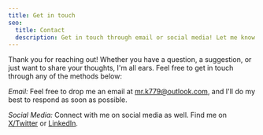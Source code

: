 ```yaml
---
title: Get in touch
seo:
  title: Contact
  description: Get in touch through email or social media! Let me know how I can help.
---
```


Thank you for reaching out! Whether you have a question, a suggestion, or just want to share your thoughts, I'm all ears. Feel free to get in touch through any of the methods below:

_Email:_
Feel free to drop me an email at [mr.k779@outlook.com](mailto:mr.k779@outlook.com), and I'll do my best to respond as soon as possible.

_Social Media:_
Connect with me on social media as well. Find me on [X/Twitter](https://x.com/rafi_talks) or [LinkedIn](https://www.linkedin.com/in/hasanrafi).
